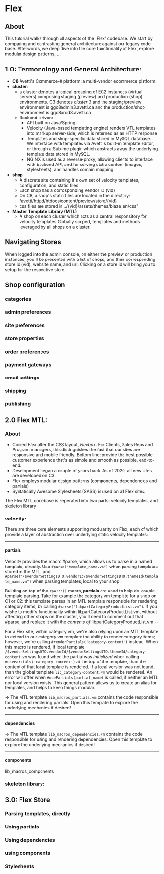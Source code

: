 # Flex

## About

This tutorial walks through all aspects of the 'Flex' codebase. We start by comparing and contrasting general architecture against our legacy code base. Afterwords, we deep dive into the core functionality of Flex, explore modular design patterns, ...

## 1.0: Termonology and General Architecture:

* **C8**
    Avetti's Commerce-8 platform: a multi-vendor ecommerce platform.
* **cluster**: 
    * a cluster denotes a logical grouping of EC2 instances (virtual servers) comprising staging (preview) and production (shop) environments. C3 denotes *cluster 3* and the staging/preview environment is ggc8admin3.avetti.ca and the production/shop environment is ggc8prod3.avetti.ca
    * Backend-driven: 
        * API built on Java/Spring. 
        * Velocity (Java-based templating engine) renders VTL templates into markup server-side, which is returned as an HTTP response
        * Templates and shop-specific data stored in MySQL database. We interface with templates via Avetti's built-in template editor, or through a Sublime plugin which abstracts away the underlying template data stored in MySQL.
        * NGINX is used as a reverse-proxy, allowing clients to interface with backend API, and for serving static content (images, stylesheets), and handles domain mapping.
* **shop**
    * A discrete site containing it's own set of velocity templates, configuration, and static files
    * Each shop has a corrosponding Vendor ID (vid)
    * On C8, a shop's static files are located in the directory: /avetti/httpd/htdocs/content/preview/store/{vid}
    * css files are stored in ../{vid}/assets/themes/blaze_en/css"
* **Master Template Library (MTL)**
    * A shop on each cluster which acts as a central responsitory for velocity templates Globally scoped, templates and methods leveraged by all shops on a cluster.

## Navigating Stores

When logged into the admin console, on either the preview or production instances, you'll be presented with a list of shops, and their corresponding store id (vid), website name, and url. Clicking on a store id will bring you to setup for the respective store.

## Shop configuration

### categories

### admin preferences

### site preferences

### store properties

### order preferences

### payment gateways

### email settings

### shipping

### publishing


## 2.0 Flex MTL:

### About
* Coined *Flex* after the CSS layout, *Flexbox*. For Clients, Sales Reps and Program managers, this distinguishes the fact that our sites are responsive and mobile friendly. Bottom line: provide the best possible customer experience that's as simple and smooth as possible, end-to-end. 
* Development began a couple of years back. As of 2020, all new sites are developed on C3.
* Flex employs modular design patterns (components, dependencies and partials)
* Syntatically Awesome Stylesheets (SASS) is used on all Flex sites.

The Flex MTL codebase is seperated into two parts: velocity templates, and skeleton library

### velocity:

There are three core elements supporting modularity on Flex, each of which provide a layer of abstraction over underlying static velocity templates:

---
#### partials

Velocity provides the macro #parse, which allows us to parse in a named template, directly. Use `#parse("template_name.vm")` when parsing templates stored in the MTL, and `#parse("/$vendorSettingsDTO.vendorId/$vendorSettingsDTO.themeId/template_name.vm")` when parsing templates, local to your shop.

Building on top of the `#parse()` macro, **partials** are used to help de-couple template parsing. Take for example the category.vm template for a shop on C1 or C2: this template parses in an MTL template responsible for rendering category items, by calling `#parse("libpartCategoryProductList.vm")`. If you wishe to modify functionality within libpartCategoryProductList.vm, without affecting other shops on the cluster, you'll need to comment out that #parse, and replace it with the *contents of*  libpartCategoryProductList.vm -- 

For a Flex site, within category.vm, we're also relying upon an MTL template to extend to our category.vm template the ability to render category items; however, we're calling `#renderPartials('category-content')` instead. When this macro is rendered, if local template `/$vendorSettingsDTO.vendorId/$vendorSettingsDTO.themeId/category-content.vm` was found when the partial was *initialized* when calling `#usePartials('category-content')` at the top of the template, than the content of that local template is rendered. If a local version was not found, than the global template `lib_category-content.vm` would be rendered. An error will offer when `#usePartials(partial_name)` is called, if neither an MTL nor local version exists. This general pattern allows us to create an alias for templates, and helps to keep things modular.


-> The MTL template `lib_macros_partials.vm` contains the code responsible for using and rendering partials. Open this template to explore the underlying mechanics if desired!

---
#### dependencies

-> The MTL template `lib_macros_dependencies.vm` contains the code responsible for using and rendering dependencies. Open this template to explore the underlying mechanics if desired!

---
#### components

lib_macros_components

### skeleton library:



				
## 3.0: Flex Store

### Parsing templates, directly

### Using partials

### Using dependencies

### using components

### Stylesheets



